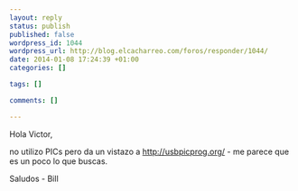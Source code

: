 ```yaml
--- 
layout: reply
status: publish
published: false
wordpress_id: 1044
wordpress_url: http://blog.elcacharreo.com/foros/responder/1044/
date: 2014-01-08 17:24:39 +01:00
categories: []

tags: []

comments: []

---
```

Hola Victor,

no utilizo PICs pero da un vistazo a http://usbpicprog.org/ - me parece que es un poco lo que buscas.

Saludos - Bill
